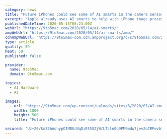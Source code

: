 ```yaml
---
category: news
title: "Future iPhones could see some of AI smarts in the camera sensor itself"
excerpt: "Apple already uses AI smarts to help with iPhone image processing via the neural engine that has been part of A-series chips since the iPhone 8"
publishedDateTime: 2020-05-15T00:23:00Z
webUrl: "https://9to5mac.com/2020/05/14/ai-smarts/"
ampWebUrl: "https://9to5mac.com/2020/05/14/ai-smarts/amp/"
cdnAmpWebUrl: "https://9to5mac-com.cdn.ampproject.org/c/s/9to5mac.com/2020/05/14/ai-smarts/amp/"
type: article
quality: 59
heat: 59
published: false

provider:
  name: 9to5Mac
  domain: 9to5mac.com

topics:
  - AI Hardware
  - AI

images:
  - url: "https://9to5mac.com/wp-content/uploads/sites/6/2020/05/AI-smarts-could-be-embedded-in-future-iPhone-camera-sensors.jpg?quality=82&strip=all&w=1000"
    width: 1000
    height: 500
    title: "Future iPhones could see some of AI smarts in the camera sensor itself"

secured: "Uz+Z6/kmZ3AAqhypOIM8GcNqDiES5GZjW/LTcln0q9PM9mdw7jevZoCRPwvbtOybqnE+LWlX2WVyfz2pIK0Fki/h+iSHgBoob1BMqzp1SUQX8OW5D+XsEKpKi8ZIraOQWoZseYi3pnZrfcR7uQ/+ywmL8fZtQTiVPq/m85GF0Sh9a9Ih9mBlxN02uyawwsnTlTpKXdG/yEP7t81bHXlf0//0G77ZGmYamLCxmiQOhMVmB92EVdBfe/aSv7n7Bg2dIhxSxokXE8yo7fHZ0EKw0pQDdxEH4uGPSedt9dn49GC/zCkZi1O65R1T8vSy8qLy;e6fTNPtsfI9zMESp4adxsQ=="
---
```


